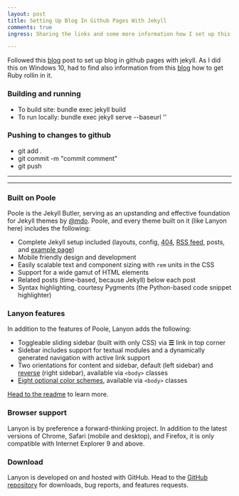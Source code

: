 ```yaml
---
layout: post
title: Setting Up Blog In Github Pages With Jekyll
comments: true
ingress: Sharing the links and some more information how I set up this blog with Jekyll and Github Pages...

---
```


Followed this [blog](http://www.hakshak.com/2015/01/04/learning_github.io_jekyll_and_poole/)
post to set up blog in github pages with jekyll. As I did this on Windows 10, had to find
also information from this [blog](http://jekyll-windows.juthilo.com/1-ruby-and-devkit/) how to
get Ruby rollin in it.

### Building and running
* To build site: bundle exec jekyll build
* To run locally: bundle exec jekyll serve --baseurl ''

### Pushing to changes to github
* git add .
* git commit -m "commit comment"
* git push

-----
-----

### Built on Poole

Poole is the Jekyll Butler, serving as an upstanding and effective foundation for Jekyll
 themes by [@mdo](https://twitter.com/mdo). Poole, and every theme built on it
 (like Lanyon here)
 includes the following:

* Complete Jekyll setup included (layouts, config, [404](/404), [RSS feed](/atom.xml),
posts, and [example page](/about))
* Mobile friendly design and development
* Easily scalable text and component sizing with `rem` units in the CSS
* Support for a wide gamut of HTML elements
* Related posts (time-based, because Jekyll) below each post
* Syntax highlighting, courtesy Pygments (the Python-based code snippet highlighter)

### Lanyon features

In addition to the features of Poole, Lanyon adds the following:

* Toggleable sliding sidebar (built with only CSS) via **☰** link in top corner
* Sidebar includes support for textual modules and a dynamically generated navigation with
 active link support
* Two orientations for content and sidebar, default (left sidebar)
and [reverse](https://github.com/poole/lanyon#reverse-layout) (right sidebar),
available via `<body>` classes
* [Eight optional color schemes](https://github.com/poole/lanyon#themes), available
via `<body>` classes

[Head to the readme](https://github.com/poole/lanyon#readme) to learn more.

### Browser support

Lanyon is by preference a forward-thinking project. In addition to the latest versions of
Chrome, Safari (mobile and desktop), and Firefox, it is only compatible with
Internet Explorer 9 and above.

### Download

Lanyon is developed on and hosted with GitHub. Head to
the <a href="https://github.com/poole/lanyon">GitHub repository</a> for
downloads, bug reports, and features requests.
